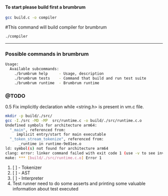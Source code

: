 #### To start please build first a brumbrum
```Bash
gcc build.c -o compiler
```
#This command will build compiler for brumbrum
```Bash
./compiler
```
---

### Possible commands in brumbrum
```Bash
Usage:
  Available subcommands:
    ./brumbrum help     - Usage, description
    ./brumbrum tests    - Command that build and run test suite
    ./brumbrum runtime  - Brumbrum runtime
```


### @TODO
0.5 Fix implicitly declaration while <string.h> is present in vm.c file.
```Bash
mkdir -p build/./src/
gcc -I./src -MD -MP  src/runtime.c -o build/./src/runtime.c.o
Undefined symbols for architecture arm64:
  "_main", referenced from:
     implicit entry/start for main executable
  "_token_stream_tokenize", referenced from:
      _runtime in runtime-9e81ee.o
ld: symbol(s) not found for architecture arm64
clang: error: linker command failed with exit code 1 (use -v to see invocation)
make: *** [build/./src/runtime.c.o] Error 1
```
1. [ ] - Tokenizer
2. [ ] - AST
3. [ ] - Interpreter
4. Test runner need to do some asserts and printing some valuable information about test executed
